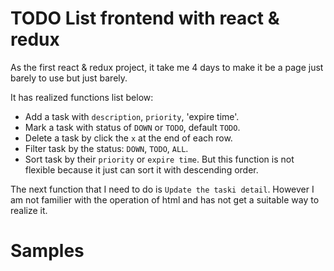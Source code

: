 # TODO List frontend with react & redux

As the first react & redux project, it take me 4 days to make it be a page just barely to use but just barely.

It has realized functions list below:

- Add a task with `description`, `priority`, 'expire time'.
- Mark a task with status of `DOWN` or `TODO`, default `TODO`.
- Delete a task by click the `x` at the end of each row.
- Filter task by the status: `DOWN`, `TODO`, `ALL`.
- Sort task by their `priority` or `expire time`. But this function is not flexible because it just can sort it with descending order.

The next function that I need to do is `Update the taski detail`. 
However I am not familier with the operation of html and has not get a suitable way to realize it.

# Samples


